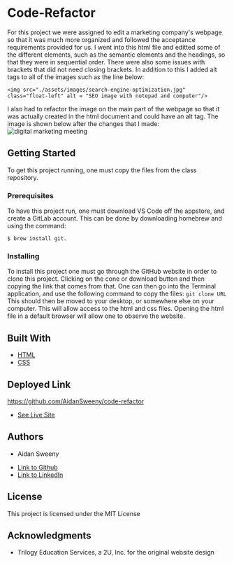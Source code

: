 # Code-Refactor

For this project we were assigned to edit a marketing company's webpage so that it was much more organized and followed the acceptance requirements provided for us. I went into this html file and editted some of the different elements, such as the semantic elements and the headings, so that they were in sequential order. There were also some issues with brackets that did not need closing brackets. In addition to this I added alt tags to all of the images such as the line below:
```
<img src="./assets/images/search-engine-optimization.jpg" class="float-left" alt = "SEO image with notepad and computer"/>
```
I also had to refactor the image on the main part of the webpage so that it was actually created in the html document and could have an alt tag. The image is shown below after the changes that I made:
<img class = "image" src = "./assets/images/digital-marketing-meeting.jpg" alt = "digital marketing meeting"/>

## Getting Started

To get this project running, one must copy the files from the class repository.

### Prerequisites

To have this project run, one must download VS Code off the appstore, and create a GitLab account. This can be done by downloading homebrew and using the command:

```
$ brew install git. 
```

### Installing

To install this project one must go through the GitHub website in order to clone this project. Clicking on the cone or download button and then copying the link that comes from that. One can then go into the Terminal application, and use the following command to copy the files:
`
git clone URL
`
This should then be moved to your desktop, or somewhere else on your computer. This will allow access to the html and css files. Opening the html file in a default browser will allow one to observe the website.

## Built With

* [HTML](https://developer.mozilla.org/en-US/docs/Web/HTML)
* [CSS](https://developer.mozilla.org/en-US/docs/Web/CSS)

## Deployed Link
https://github.com/AidanSweeny/code-refactor
* [See Live Site](#)

## Authors

* Aidan Sweeny

- [Link to Github](https://github.com/AidanSweeny)
- [Link to LinkedIn](https://www.linkedin.com/in/aidan-sweeny-81075030/)

## License

This project is licensed under the MIT License 

## Acknowledgments

* Trilogy Education Services, a 2U, Inc. for the original website design

